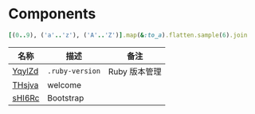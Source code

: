 # Components

```ruby
[(0..9), ('a'..'z'), ('A'..'Z')].map(&:to_a).flatten.sample(6).join
```



名称|描述|备注
---|---|---
[YqylZd](./YqylZd) | `.ruby-version`|Ruby 版本管理
[THsjva](./THsjva) | welcome
[sHI6Rc](./sHI6Rc) | Bootstrap